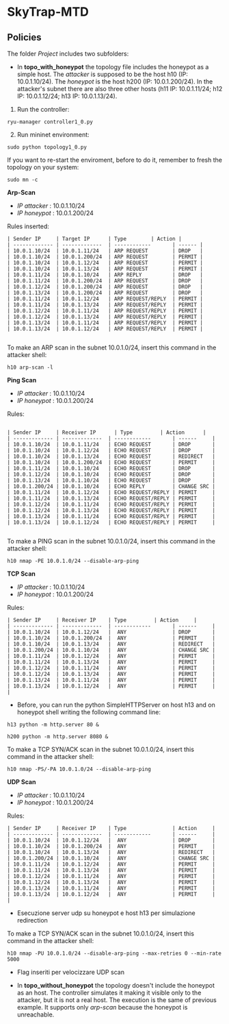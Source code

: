 


# SkyTrap-MTD

## Policies
The folder *Project* includes two subfolders:

- In **topo_with_honeypot** the topology file includes the honeypot as a simple host. The *attacker* is supposed to be the host h10 (IP: 10.0.1.10/24). The *honeypot* is the host h200 (IP: 10.0.1.200/24). In the attacker's subnet there are also three other hosts (h11 IP: 10.0.1.11/24; h12 IP: 10.0.1.12/24; h13 IP: 10.0.1.13/24).


1. Run the controller:
``` 
ryu-manager controller1_0.py
``` 

2. Run mininet environment:
```
sudo python topology1_0.py
```

If you want to re-start the enviroment, before to do it, remember to fresh the topology on your system:
```
sudo mn -c
```

**Arp-Scan**

- *IP attacker* : 10.0.1.10/24
- *IP honeypot* : 10.0.1.200/24

Rules inserted:
```
| Sender IP     | Target IP      | Type 	   | Action |
| ------------- | -------------  | ------------       | ------ |
| 10.0.1.10/24  | 10.0.1.11/24   | ARP REQUEST        | DROP   |
| 10.0.1.10/24  | 10.0.1.200/24  | ARP REQUEST        | PERMIT |
| 10.0.1.10/24  | 10.0.1.12/24   | ARP REQUEST        | PERMIT |
| 10.0.1.10/24  | 10.0.1.13/24   | ARP REQUEST        | PERMIT |
| 10.0.1.11/24  | 10.0.1.10/24   | ARP REPLY          | DROP   |
| 10.0.1.11/24  | 10.0.1.200/24  | ARP REQUEST        | DROP   |
| 10.0.1.12/24  | 10.0.1.200/24  | ARP REQUEST        | DROP   |
| 10.0.1.13/24  | 10.0.1.200/24  | ARP REQUEST        | DROP   |
| 10.0.1.11/24  | 10.0.1.12/24   | ARP REQUEST/REPLY  | PERMIT |
| 10.0.1.11/24  | 10.0.1.13/24   | ARP REQUEST/REPLY  | PERMIT |
| 10.0.1.12/24  | 10.0.1.11/24   | ARP REQUEST/REPLY  | PERMIT |
| 10.0.1.12/24  | 10.0.1.13/24   | ARP REQUEST/REPLY  | PERMIT |
| 10.0.1.13/24  | 10.0.1.11/24   | ARP REQUEST/REPLY  | PERMIT |
| 10.0.1.13/24  | 10.0.1.12/24   | ARP REQUEST/REPLY  | PERMIT |


```


To make an ARP scan in the subnet 10.0.1.0/24, insert this command in the attacker shell:
```
h10 arp-scan -l
```

**Ping Scan**

- *IP attacker* : 10.0.1.10/24
- *IP honeypot* : 10.0.1.200/24


Rules:

```

| Sender IP     | Receiver IP      | Type 	      | Action      |
| ------------- | -------------  | ------------       | ------     |
| 10.0.1.10/24  | 10.0.1.11/24   | ECHO REQUEST       | DROP       |
| 10.0.1.10/24  | 10.0.1.12/24   | ECHO REQUEST       | DROP       |
| 10.0.1.10/24  | 10.0.1.13/24   | ECHO REQUEST       | REDIRECT   |
| 10.0.1.10/24  | 10.0.1.200/24  | ECHO REQUEST       | PERMIT     |
| 10.0.1.11/24  | 10.0.1.10/24   | ECHO REQUEST       | DROP       |
| 10.0.1.12/24  | 10.0.1.10/24   | ECHO REQUEST       | DROP       |
| 10.0.1.13/24  | 10.0.1.10/24   | ECHO REQUEST       | DROP       |
| 10.0.1.200/24 | 10.0.1.10/24   | ECHO REPLY         | CHANGE SRC |
| 10.0.1.11/24  | 10.0.1.12/24   | ECHO REQUEST/REPLY | PERMIT     |
| 10.0.1.11/24  | 10.0.1.13/24   | ECHO REQUEST/REPLY | PERMIT     |
| 10.0.1.12/24  | 10.0.1.11/24   | ECHO REQUEST/REPLY | PERMIT     |
| 10.0.1.12/24  | 10.0.1.13/24   | ECHO REQUEST/REPLY | PERMIT     |
| 10.0.1.13/24  | 10.0.1.11/24   | ECHO REQUEST/REPLY | PERMIT     |
| 10.0.1.13/24  | 10.0.1.12/24   | ECHO REQUEST/REPLY | PERMIT     |


```

To make a PING scan in the subnet 10.0.1.0/24, insert this command in the attacker shell:
```
h10 nmap -PE 10.0.1.0/24 --disable-arp-ping
```

**TCP Scan**

- *IP attacker* : 10.0.1.10/24
- *IP honeypot* : 10.0.1.200/24


Rules:

```
| Sender IP     | Receiver IP    | Type 		| Action     |
| ------------- | -------------  | ------------       | ------     |
| 10.0.1.10/24  | 10.0.1.12/24   |  ANY               | DROP       |
| 10.0.1.10/24  | 10.0.1.200/24  |  ANY               | PERMIT     |
| 10.0.1.10/24  | 10.0.1.13/24   |  ANY               | REDIRECT   |
| 10.0.1.200/24 | 10.0.1.10/24   |  ANY               | CHANGE SRC |
| 10.0.1.11/24  | 10.0.1.12/24   |  ANY               | PERMIT     |
| 10.0.1.11/24  | 10.0.1.13/24   |  ANY               | PERMIT     |
| 10.0.1.12/24  | 10.0.1.11/24   |  ANY               | PERMIT     |
| 10.0.1.12/24  | 10.0.1.13/24   |  ANY               | PERMIT     |
| 10.0.1.13/24  | 10.0.1.11/24   |  ANY               | PERMIT     |
| 10.0.1.13/24  | 10.0.1.12/24   |  ANY               | PERMIT     |
| 

```

- Before, you can run the python SimpleHTTPServer on host h13 and on honeypot shell writing the following command line:

```
h13 python -m http.server 80 &

h200 python -m http.server 8080 &
```


To make a TCP SYN/ACK scan in the subnet 10.0.1.0/24, insert this command in the attacker shell:
```
h10 nmap -PS/-PA 10.0.1.0/24 --disable-arp-ping
```
**UDP Scan**

- *IP attacker* : 10.0.1.10/24
- *IP honeypot* : 10.0.1.200/24

Rules: 

```
| Sender IP     | Receiver IP    | Type 		      | Action     |
| ------------- | -------------  | ------------       | ------     |
| 10.0.1.10/24  | 10.0.1.12/24   |  ANY               | DROP       |
| 10.0.1.10/24  | 10.0.1.200/24  |  ANY               | PERMIT     |
| 10.0.1.10/24  | 10.0.1.13/24   |  ANY               | REDIRECT   |
| 10.0.1.200/24 | 10.0.1.10/24   |  ANY               | CHANGE SRC |
| 10.0.1.11/24  | 10.0.1.12/24   |  ANY               | PERMIT     |
| 10.0.1.11/24  | 10.0.1.13/24   |  ANY               | PERMIT     |
| 10.0.1.12/24  | 10.0.1.11/24   |  ANY               | PERMIT     |
| 10.0.1.12/24  | 10.0.1.13/24   |  ANY               | PERMIT     |
| 10.0.1.13/24  | 10.0.1.11/24   |  ANY               | PERMIT     |
| 10.0.1.13/24  | 10.0.1.12/24   |  ANY               | PERMIT     |
| 

```

- Esecuzione server udp su honeypot e host h13 per simulazione redirection

To make a TCP SYN/ACK scan in the subnet 10.0.1.0/24, insert this command in the attacker shell:
```
h10 nmap -PU 10.0.1.0/24 --disable-arp-ping --max-retries 0 --min-rate 5000
```

- Flag inseriti per velocizzare UDP scan

+ In **topo_without_honeypot** the topology doesn't include the honeypot as an host. The controller simulates it making it visible only to the attacker, but it is not a real host. 
The execution is the same of previous example.
It supports only *arp-scan* because the honeypot is unreachable. 





